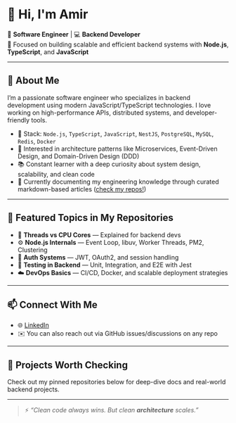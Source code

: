 # 👋 Hi, I'm Amir

🚀 **Software Engineer** | 💻 **Backend Developer**  
📍 Focused on building scalable and efficient backend systems with **Node.js**, **TypeScript**, and **JavaScript**

---

## 🧠 About Me

I’m a passionate software engineer who specializes in backend development using modern JavaScript/TypeScript technologies. I love working on high-performance APIs, distributed systems, and developer-friendly tools.

- 🧰 Stack: `Node.js`, `TypeScript`, `JavaScript`, `NestJS`, `PostgreSQL`,  `MySQL`, `Redis`, `Docker`
- 🧱 Interested in architecture patterns like Microservices, Event-Driven Design, and Domain-Driven Design (DDD)
- 📚 Constant learner with a deep curiosity about system design, scalability, and clean code
- 💬 Currently documenting my engineering knowledge through curated markdown-based articles ([check my repos!](https://github.com/amirkangarloo/document "check my repos!"))

---

## 📂 Featured Topics in My Repositories

- 🧵 **Threads vs CPU Cores** — Explained for backend devs  
- ⚙️ **Node.js Internals** — Event Loop, libuv, Worker Threads, PM2, Clustering  
- 🔐 **Auth Systems** — JWT, OAuth2, and session handling  
- 🧪 **Testing in Backend** — Unit, Integration, and E2E with Jest  
- ☁️ **DevOps Basics** — CI/CD, Docker, and scalable deployment strategies

---

## 📫 Connect With Me

- 🌐 [LinkedIn](https://www.linkedin.com/in/amirkangarloo/)   
- ✉️ You can also reach out via GitHub issues/discussions on any repo

---

## 📌 Projects Worth Checking

Check out my pinned repositories below for deep-dive docs and real-world backend projects.

---

> ⚡ _“Clean code always wins. But clean **architecture** scales.”_


